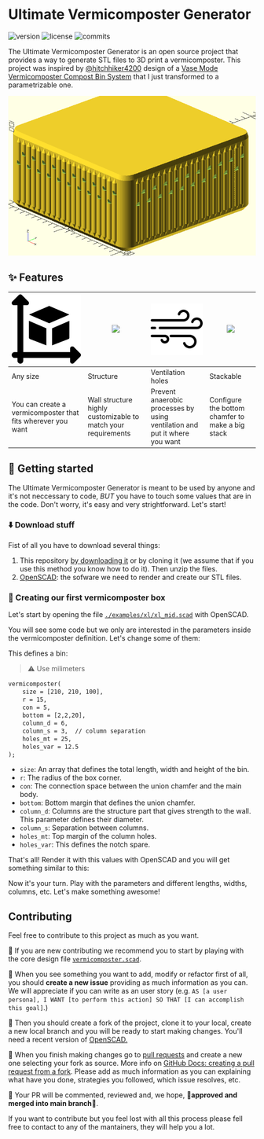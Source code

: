 # Ultimate Vermicomposter Generator


![version](https://badgen.net/badge/version/v2.0.1?icon=github)
![license](https://badgen.net/github/license/RaulBejarano/Ultimate-Vermicomposter-Generator)
![commits](https://badgen.net/github/commits/RaulBejarano/Ultimate-Vermicomposter-Generator/main)



The Ultimate Vermicomposter Generator is an open source project that provides a way to generate STL files to 3D print a vermicomposter. This project was inspired by [@hitchhiker4200](https://www.printables.com/es/@hitchhiker4200) design of a [Vase Mode Vermicomposter Compost Bin System](https://www.printables.com/es/model/242869-vase-mode-vermicomposter-compost-bin-system) that I just transformed to a parametrizable one.

![vermicomposter](./img/preview.PNG)


## :sparkles: Features
| ![](./img/size.PNG)  | ![](./img/structure.PNG) | ![](./img/ventilation.PNG) | ![](./img/stackable.PNG)  |
|---|---|---|---|
|  Any size  |  Structure  | Ventilation holes | Stackable  |
|  You can create a vermicomposter that fits wherever you want  |  Wall structure highly customizable to match your requirements  | Prevent anaerobic processes by using ventilation and put it where you want | Configure the bottom chamfer to make a big stack |


## :muscle: Getting started

The Ultimate Vermicomposter Generator is meant to be used by anyone and it's not neccessary to code, *BUT* you have to touch some values that are in the code. Don't worry, it's easy and very strightforward. Let's start!

### :arrow_down: Download stuff
Fist of all you have to download several things:

1. This repository [by downloading it](https://github.com/RaulBejarano/Ultimate-Vermicomposter-Generator/archive/refs/heads/main.zip) or by cloning it (we assume that if you use this method you know how to do it). Then unzip the files.
2. [OpenSCAD](https://openscad.org/downloads.html): the sofware we need to render and create our STL files.


### :hammer: Creating our first vermicomposter box

Let's start by opening the file [`./examples/xl/xl_mid.scad`](./examples/xl/xl_mid.scad) with OpenSCAD.

You will see some code but we only are interested in the parameters inside the vermicomposter definition. Let's change some of them:
  
This defines a bin:
> :warning: Use milimeters
```
vermicomposter(
    size = [210, 210, 100],
    r = 15,
    con = 5,
    bottom = [2,2,20],
    column_d = 6,
    column_s = 3,  // column separation
    holes_mt = 25,
    holes_var = 12.5
);
```

- `size`: An array that defines the total length, width and height of the bin.
- `r`: The radius of the box corner.
- `con`: The connection space between the union chamfer and the main body.
- `bottom`: Bottom margin that defines the union chamfer.
- `column_d`: Columns are the structure part that gives strength to the wall. This parameter defines their diameter.
- `column_s`: Separation between columns.
- `holes_mt`: Top margin of the column holes.
- `holes_var`: This defines the notch spare.

That's all! Render it with this values with OpenSCAD and you will get something similar to this:

Now it's your turn. Play with the parameters and different lengths, widths, columns, etc. Let's make something awesome!


## Contributing

Feel free to contribute to this project as much as you want.

:children_crossing: If you are new contributing we recommend you to start by playing with the core design file [`vermicomposter.scad`](./vermicomposter.scad).

:memo: When you see something you want to add, modify or refactor first of all, you should **create a new issue** providing as much information as you can. We will appreciate if you can write as an user story (e.g. `AS [a user persona], I WANT [to perform this action] SO THAT [I can accomplish this goal]`.) 

:twisted_rightwards_arrows: Then you should create a fork of the project, clone it to your local, create a new local branch and you will be ready to start making changes. You'll need a recent version of [OpenSCAD.](https://openscad.org/)

:rocket: When you finish making changes go to [pull requests](https://github.com/RaulBejarano/Ultimate-Vermicomposter-Generator/pulls) and create a new one selecting your fork as source. More info on [GitHub Docs: creating a pull request from a fork](https://docs.github.com/es/pull-requests/collaborating-with-pull-requests/proposing-changes-to-your-work-with-pull-requests/creating-a-pull-request-from-a-fork). Please add as much information as you can explaining what have you done, strategies you followed, which issue resolves, etc.

:speech_balloon: Your PR will be commented, reviewed and, we hope, :tada:**approved and merged into main branch**:tada:.

If you want to contribute but you feel lost with all this process please fell free to contact to any of the mantainers, they will help you a lot.
